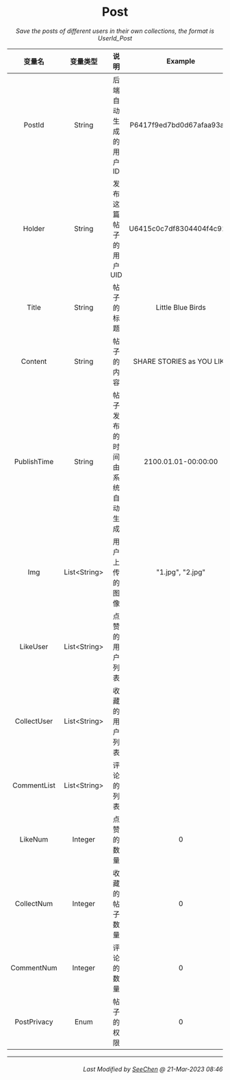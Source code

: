 <div align = "center">

# Post

*Save the posts of different users in their own collections, the format is UserId_Post*

|变量名|变量类型|说明|Example|
|:---:|:---:|:---:|:---:|
|PostId|String|后端自动生成的用户 ID|P6417f9ed7bd0d67afaa93aea|
|Holder|String|发布这篇帖子的用户 UID|U6415c0c7df8304404f4c91ef|
|Title|String|帖子的标题|Little Blue Birds|
|Content|String|帖子的内容|SHARE STORIES as YOU LIKE|
|PublishTime|String|帖子发布的时间 由系统自动生成|2100.01.01-00:00:00|
|Img|List\<String\>|用户上传的图像|"1.jpg", "2.jpg"|
|LikeUser|List\<String\>|点赞的用户列表||
|CollectUser|List\<String\>|收藏的用户列表||
|CommentList|List\<String\>|评论的列表||
|LikeNum|Integer|点赞的数量|0|
|CollectNum|Integer|收藏的帖子数量|0|
|CommentNum|Integer|评论的数量|0|
|PostPrivacy|Enum|帖子的权限|0|

</div>

---
<div align="right">

###### *Last Modified by [SeeChen](https://github.com/SeeChen/) @ 21-Mar-2023 08:46*
</div>